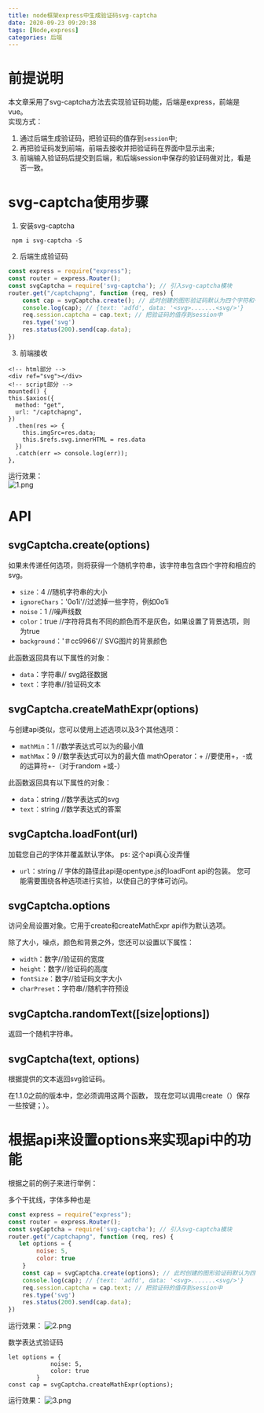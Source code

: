 ```yaml
---
title: node框架express中生成验证码svg-captcha
date: 2020-09-23 09:20:38
tags: [Node,express]
categories: 后端
---
```

<script type="text/javascript" src="/js/bai.js"></script>

# 前提说明
本文章采用了svg-captcha方法去实现验证码功能，后端是express，前端是vue。  
实现方式：
1. 通过后端生成验证码，把验证码的值存到`session`中;
2. 再把验证码发到前端，前端去接收并把验证码在界面中显示出来;
3. 前端输入验证码后提交到后端，和后端session中保存的验证码做对比，看是否一致。

# svg-captcha使用步骤
1. 安装svg-captcha
<!-- more -->
```
 npm i svg-captcha -S
```
2. 后端生成验证码

```js
const express = require("express");
const router = express.Router();
const svgCaptcha = require('svg-captcha'); // 引入svg-captcha模块
router.get("/captchapng", function (req, res) {
    const cap = svgCaptcha.create(); // 此时创建的图形验证码默认为四个字符和一根干扰线条，背景色默认无
    console.log(cap); // {text: 'adfd', data: '<svg>.......<svg/>'}
    req.session.captcha = cap.text; // 把验证码的值存到session中
    res.type('svg')
    res.status(200).send(cap.data);
})
```
3. 前端接收

```
<!-- html部分 -->
<div ref="svg"></div>
<!-- script部分 -->
mounted() {
this.$axios({
  method: "get",
  url: "/captchapng",
})
  .then(res => {
    this.imgSrc=res.data;
    this.$refs.svg.innerHTML = res.data
  })
  .catch(err => console.log(err));
},
```

运行效果：  
![1.png](1.png)

#  API
## svgCaptcha.create(options)
如果未传递任何选项，则将获得一个随机字符串，该字符串包含四个字符和相应的svg。
- `size`：4 //随机字符串的大小
- `ignoreChars`：'0o1i'//过滤掉一些字符，例如0o1i
- `noise`：1 //噪声线数
- `color`：true //字符将具有不同的颜色而不是灰色，如果设置了背景选项，则为true
- `background`：'＃cc9966'// SVG图片的背景颜色

此函数返回具有以下属性的对象：
- `data`：字符串// svg路径数据
- `text`：字符串//验证码文本

## svgCaptcha.createMathExpr(options)
与创建api类似，您可以使用上述选项以及3个其他选项：
- `mathMin`：1 //数学表达式可以为的最小值
- `mathMax`：9 //数学表达式可以为的最大值
mathOperator：+ //要使用+，-或的运算符+-（对于random +或-）

此函数返回具有以下属性的对象：
- `data`：string //数学表达式的svg
- `text`：string //数学表达式的答案

## svgCaptcha.loadFont(url)
加载您自己的字体并覆盖默认字体。
ps: 这个api真心没弄懂
- `url`：string // 字体的路径此api是opentype.js的loadFont api的包装。
您可能需要围绕各种选项进行实验，以使自己的字体可访问。

## svgCaptcha.options
访问全局设置对象。它用于create和createMathExpr api作为默认选项。

除了大小，噪点，颜色和背景之外，您还可以设置以下属性：
- `width`：数字//验证码的宽度
- `height`：数字//验证码的高度
- `fontSize`：数字//验证码文字大小
- `charPreset`：字符串//随机字符预设

## svgCaptcha.randomText([size|options])
返回一个随机字符串。

## svgCaptcha(text, options)
根据提供的文本返回svg验证码。

在1.1.0之前的版本中，您必须调用这两个函数，
现在您可以调用create（）保存一些按键；）。

# 根据api来设置options来实现api中的功能
根据之前的例子来进行举例：

多个干扰线，字体多种也是
```js
const express = require("express");
const router = express.Router();
const svgCaptcha = require('svg-captcha'); // 引入svg-captcha模块
router.get("/captchapng", function (req, res) {
   let options = {
        noise: 5,
        color: true
    }
    const cap = svgCaptcha.create(options); // 此时创建的图形验证码默认为四个字符和一根干扰线条，背景色默认无
    console.log(cap); // {text: 'adfd', data: '<svg>.......<svg/>'}
    req.session.captcha = cap.text; // 把验证码的值存到session中
    res.type('svg')
    res.status(200).send(cap.data);
})
```
运行效果：
![2.png](2.png)


数学表达式验证码

```
let options = {
            noise: 5,
            color: true
        }
const cap = svgCaptcha.createMathExpr(options);
```

运行效果：
![3.png](3.png)